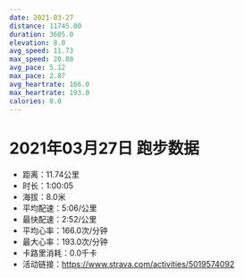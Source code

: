 ```yaml
---
date: 2021-03-27
distance: 11745.00
duration: 3605.0
elevation: 8.0
avg_speed: 11.73
max_speed: 20.88
avg_pace: 5.12
max_pace: 2.87
avg_heartrate: 166.0
max_heartrate: 193.0
calories: 0.0
---
```


# 2021年03月27日 跑步数据

- 距离：11.74公里
- 时长：1:00:05
- 海拔：8.0米
- 平均配速：5:06/公里
- 最快配速：2:52/公里
- 平均心率：166.0次/分钟
- 最大心率：193.0次/分钟
- 卡路里消耗：0.0千卡
- 活动链接：https://www.strava.com/activities/5019574092
